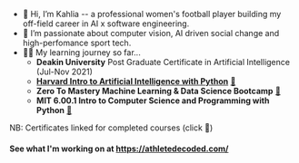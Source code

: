 - 👋 Hi, I’m Kahlia -- a professional women's football player building my off-field career in AI x software engineering.
- 🧪 I’m passionate about computer vision, AI driven social change and high-perfomance sport tech.
- 👩‍💻 My learning journey so far...
  - **Deakin University** Post Graduate Certificate in Artificial Intelligence (Jul-Nov 2021)
  - **[Harvard Intro to Artificial Intelligence with Python](https://github.com/athletedecoded/CS50-AI)** [📜](https://courses.edx.org/certificates/f4fbac28599349868a4cbcc0fa4470ff)
  - **Zero To Mastery Machine Learning & Data Science Bootcamp** [📜](https://www.udemy.com/certificate/UC-735b54b7-f097-4993-add0-e679bf4fc919/)
  - **MIT 6.00.1 Intro to Computer Science and Programming with Python** [📜](https://courses.edx.org/certificates/469ec7e297344ee9a03906916f5921da)

NB: Certificates linked for completed courses (click 📜)

#### See what I'm working on at https://athletedecoded.com/
